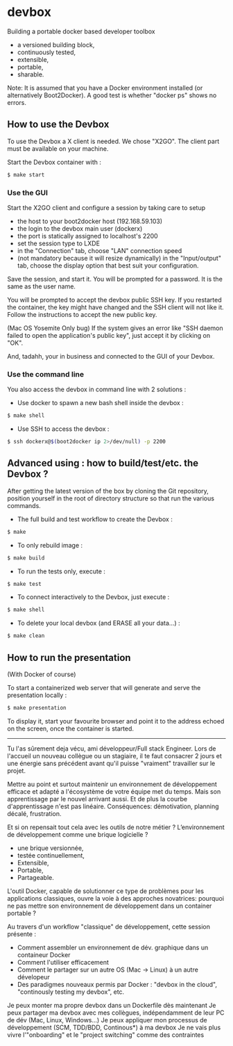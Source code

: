 # devbox
Building a portable docker based developer toolbox

* a versioned building block,
* continuously tested,
* extensible,
* portable,
* sharable.

Note: It is assumed that you have a Docker environment installed (or alternatively Boot2Docker). A good test is whether "docker ps" shows no errors.

## How to use the Devbox

To use the Devbox a X client is needed. We chose "X2GO". The client part must be available on your machine.

Start the Devbox container with :
```bash
$ make start
```

### Use the GUI 

Start the X2GO client and configure a session by taking care to setup

- the host to your boot2docker host (192.168.59.103)
- the login to the devbox main user (dockerx)
- the port is statically assigned to localhost's 2200
- set the session type to LXDE
- in the "Connection" tab, choose "LAN" connection speed
- (not mandatory because it will resize dynamically) in the "Input/output" tab, choose the display option that best suit your configuration.

Save the session, and start it. 
You will be prompted for a password. 
It is the same as the user name.

You will be prompted to accept the devbox public SSH key. 
If you restarted the container, the key might have changed and the SSH client will not like it.
Follow the instructions to accept the new public key.

(Mac OS Yosemite Only bug) If the system gives an error like "SSH daemon failed to open the application's public key", just
accept it by clicking on "OK".

And, tadahh, your in business and connected to the GUI of your Devbox.

### Use the command line

You also access the devbox in command line with 2 solutions :

* Use docker to spawn a new bash shell inside the devbox : 
```bash
$ make shell
```
* Use SSH to access the devbox : 
```bash
$ ssh dockerx@$(boot2docker ip 2>/dev/null) -p 2200
```


## Advanced using : how to build/test/etc. the Devbox ?

After getting the latest version of the box by cloning the Git repository, position yourself in the root of directory structure so that run the various commands.

* The full build and test workflow to create the Devbox : 
```bash
$ make
```

* To only rebuild image :
```bash
$ make build
```

* To run the tests only, execute :
```bash
$ make test
```

* To connect interactively to the Devbox, just execute :
```bash
$ make shell
```

* To delete your local devbox (and ERASE all your data...) :
```bash
$ make clean
```


## How to run the presentation 

(With Docker of course)

To start a containerized web server that will generate and serve the presentation locally :

```bash
$ make presentation 
```

To display it, start your favourite browser and point it to the address echoed on the screen, once the container is started.



--- 

Tu l'as sûrement deja vécu, ami développeur/Full stack Engineer. Lors de l'accueil un nouveau collègue ou un stagiaire, il te faut consacrer 2 jours et une énergie sans précédent avant qu'il puisse "vraiment" travailler sur le projet.

Mettre au point et surtout maintenir un environnement de développement efficace et adapté a l'écosystème de votre équipe met du temps. Mais son apprentissage par le nouvel arrivant aussi. Et de plus la courbe d'apprentissage n'est pas linéaire. Conséquences: démotivation, planning décalé, frustration.

Et si on repensait tout cela avec les outils de notre métier ? L’environnement de développement comme une brique logicielle ?

* une brique versionnée,
* testée continuellement,
* Extensible,
* Portable,
* Partageable.

L'outil Docker, capable de solutionner ce type de problèmes pour les applications classiques, ouvre la voie à des approches novatrices: pourquoi ne pas mettre son environnement de développement dans un container portable ?

Au travers d'un workflow "classique" de développement, cette session présente :

* Comment assembler un environnement de dév. graphique dans un containeur Docker
* Comment l'utiliser efficacement
* Comment le partager sur un autre OS (Mac -> Linux) à un autre dévelopeur
* Des paradigmes nouveaux permis par Docker : "devbox in the cloud", "continously testing my devbox", etc.


Je peux monter ma propre devbox dans un Dockerfile dès maintenant
Je peux partager ma devbox avec mes collègues, indépendamment de leur PC de dév (Mac, Linux, Windows...)
Je peux appliquer mon processus de développement (SCM, TDD/BDD, Continous*) à ma devbox
Je ne vais plus vivre l'"onboarding" et le "project switching" comme des contraintes
